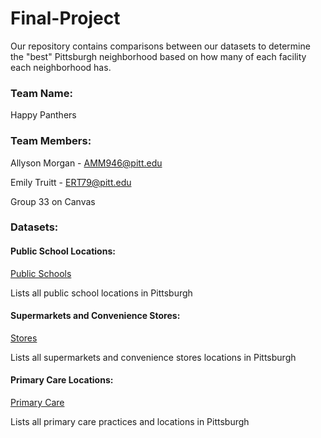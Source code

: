 # Final-Project
Our repository contains comparisons between our datasets to determine the "best" Pittsburgh neighborhood based on how many of each facility each neighborhood has.
### Team Name: 

Happy Panthers
### Team Members:
Allyson Morgan - AMM946@pitt.edu

Emily Truitt - ERT79@pitt.edu

Group 33 on Canvas

### Datasets:
#### Public School Locations: 
[Public Schools](https://data.wprdc.org/dataset/pittsburgh-public-school-locations/resource/06664b02-c673-49d5-8a70-d3cd1c18ac8d)

Lists all public school locations in Pittsburgh

#### Supermarkets and Convenience Stores: 
[Stores](https://data.wprdc.org/dataset/allegheny-county-supermarkets-convenience-stores/resource/626357fa-c95d-465f-9a02-3121655b2b78)

Lists all supermarkets and convenience stores locations in Pittsburgh
#### Primary Care Locations: 
[Primary Care](https://data.wprdc.org/dataset/allegheny-county-primary-care-facilities/resource/a11c31cf-a116-4076-8475-c4f185358c2d)

Lists all primary care practices and locations in Pittsburgh
